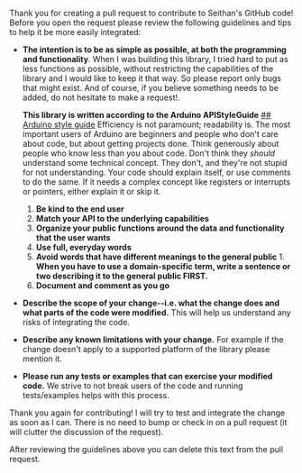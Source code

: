 Thank you for creating a pull request to contribute to Seithan's GitHub code!
Before you open the request please review the following guidelines and tips to help it be more easily integrated:

- **The intention is to be as simple as possible, at both the programming and functionality**. When I was building this library, I tried hard to put as less functions as possible, without restricting the capabilities of the library and I would like to keep it that way. So please report only bugs that might exist. And of course, if you believe something needs to be added, do not hesitate to make a request!. 
  
   **This library is written according to the Arduino APIStyleGuide**
   [## Arduino style guide](https://www.arduino.cc/en/Reference/StyleGuide)
   Efficiency is not paramount; readability is.
   The most important users of Arduino are beginners and people who don't care about code, but about getting projects done.
Think generously about people who know less than you about code. Don't think they  _should_  understand some technical concept. They don't, and they're not stupid for not understanding. Your code should explain itself, or use comments to do the same. If it needs a complex concept like registers or interrupts or pointers, either explain it or skip it.
    1. **Be kind to the end user**
    1. **Match your API to the underlying capabilities**
    1. **Organize your public functions around the data and functionality that the user wants**
    1. **Use full, everyday words**
    1. **Avoid words that have different meanings to the general public**
      1. **When you have to use a domain-specific term, write a sentence or two describing it to the general public FIRST.**
     1. **Document and comment as you go**
 
- **Describe the scope of your change--i.e. what the change does and what parts
  of the code were modified.**  This will help us understand any risks of integrating
  the code.

- **Describe any known limitations with your change.**  For example if the change
  doesn't apply to a supported platform of the library please mention it.

- **Please run any tests or examples that can exercise your modified code.**  We
  strive to not break users of the code and running tests/examples helps with this
  process.

Thank you again for contributing!  I will try to test and integrate the change as soon as I can.  There is no need to bump or check in on a pull request (it will clutter the discussion of the request).

After reviewing the guidelines above you can delete this text from the pull request.
